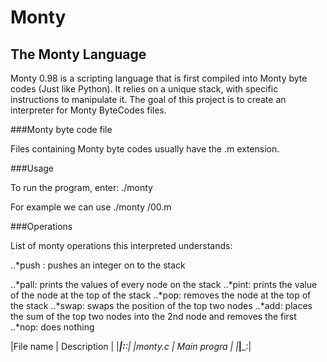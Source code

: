 # Monty

## The Monty Language 

Monty 0.98 is a scripting language that is first compiled into Monty byte codes (Just like Python). It relies on a unique stack, with specific instructions to manipulate it. The goal of this project is to create an interpreter for Monty ByteCodes files.

###Monty byte code file

Files containing Monty byte codes usually have the .m extension.

###Usage

To run the program, enter: ./monty <file>

For example we can use ./monty /00.m

###Operations 

List of monty operations this interpreted understands:

..*push <integer>: pushes an integer on to the stack

..*pall: prints the values of every node on the stack
..*pint: prints the value of the node at the top of the stack
..*pop: removes the node at the top of the stack
..*swap: swaps the position of the top two nodes
..*add: places the sum of the top two nodes into the 2nd node and removes the first
..*nop: does nothing

|File name   | Description  |
|_____________|:____________:|
|monty.c      | Main progra  |
|_____________|_____________:|
